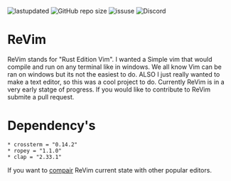 ![lastupdated](https://img.shields.io/github/last-commit/cowboy8625/ReVim)
![GitHub repo size](https://img.shields.io/github/repo-size/cowboy8625/ReVim)
![issuse](https://img.shields.io/github/issues/cowboy8625/ReVim)
![Discord](https://img.shields.io/discord/509849754155614230)
# ReVim

ReVim stands for "Rust Edition Vim".  I wanted a Simple vim that would compile and run on any terminal
like in windows. We all know Vim can be ran on windows but its not the easiest to do.
ALSO I just really wanted to make a text editor, so this was a cool project to do.
Currently ReVim is in a very early statge of progress.  If you would like to contribute
to ReVim submite a pull request.



# Dependency's
    * crossterm = "0.14.2"
    * ropey = "1.1.0"
    * clap = "2.33.1"

If you want to [compair](:https://github.com/cowboy8625/ReVim/wiki/Comparisons) ReVim current state
with other popular editors.
